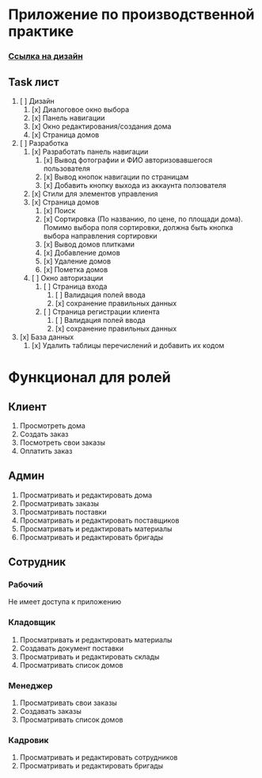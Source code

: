 Приложение по производственной практике
=====================
### [Ссылка на дизайн](https://www.figma.com/file/PyTJx6TueDF8T5ys2i3Gsu/Строительная-компания?node-id=0%3A1&t=NQNMBSHlppQanr13-0)
Task лист
------------------
1. [ ] Дизайн
   1. [x] Диалоговое окно выбора
   2. [x] Панель навигации
   3. [x] Окно редактирования/создания дома
   4. [x] Страница домов
2. [ ] Разработка
   1. [x] Разработать панель навигации
      1. [x] Вывод фотографии и ФИО авторизовавшегося пользователя
      2. [x] Вывод кнопок навигации по страницам
      3. [x] Добавить кнопку выхода из аккаунта ползователя
   2. [x] Стили для элементов управления
   3. [x] Страница домов
      1. [x] Поиск
      2. [x] Сортировка (По названию, по цене, по площади дома). Помимо выбора поля сортировки, должна быть кнопка выбора направления сортировки
      3. [x] Вывод домов плитками
      4. [x] Добавление домов
      5. [x] Удаление домов
      6. [x] Пометка домов
   4. [ ] Окно авторизации
      1. [ ] Страница входа
         1. [ ] Валидация полей ввода
         2. [x] сохранение правильных данных
      3. [ ] Страница регистрации клиента
         1. [ ] Валидация полей ввода
         2. [x] сохранение правильных данных
3. [x] База данных
   1. [x] Удалить таблицы перечислений и добавить их кодом

Функционал для ролей
=================================
Клиент
--------------------------
1. Просмотреть дома
2. Создать заказ
3. Посмотреть свои заказы
4. Оплатить заказ

Админ
-----------------
1. Просматривать и редактировать дома
2. Просматривать заказы
3. Просматривать поставки
4. Просматривать и редактировать поставщиков
5. Просматривать и редактировать материалы
6. Просматривать и редактировать бригады

Сотрудник
-------------------
### Рабочий
Не имеет доступа к приложению
### Кладовщик
1. Просматривать и редактировать материалы
2. Создавать документ поставки
3. Просматривать и редактировать склады
4. Просматривать список домов
### Менеджер
1. Просматривать свои заказы
2. Создавать заказы
3. Просматривать список домов
### Кадровик
1. Просматривать и редактировать сотрудников
2. Просматривать и редактировать бригады
